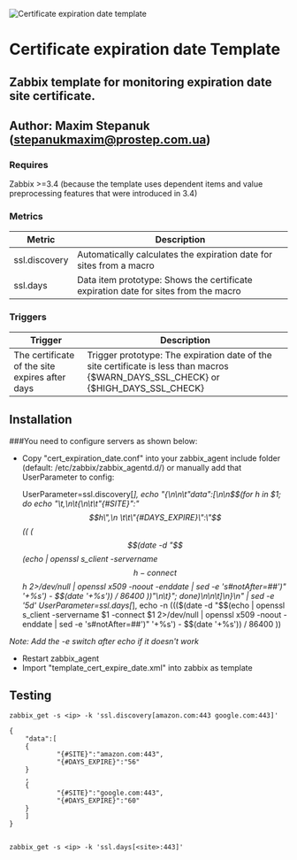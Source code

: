 
![Certificate expiration date template](https://upload.wikimedia.org/wikipedia/commons/b/bf/Zabbix_logo.png "Certificate expiration date template")

# Certificate expiration date Template

## Zabbix template for monitoring expiration date site certificate.

## Author: Maxim Stepanuk (stepanukmaxim@prostep.com.ua)

### Requires

Zabbix >=3.4 (because the template uses dependent items and value preprocessing features that were introduced in 3.4)

### Metrics
| Metric             | Description                                                                         |
|--------------------|-------------------------------------------------------------------------------------|
| ssl.discovery      | Automatically calculates the expiration date for sites from a macro                 |
| ssl.days           | Data item prototype: Shows the certificate expiration date for sites from the macro | 


### Triggers
| Trigger                                        | Description                                                                                                                         |
|------------------------------------------------|-------------------------------------------------------------------------------------------------------------------------------------|
| The certificate of the site expires after days | Trigger prototype: The expiration date of the site certificate is less than macros {$WARN_DAYS_SSL_CHECK} or {$HIGH_DAYS_SSL_CHECK} |


## Installation

###You need to configure servers as shown below:
- Copy "cert_expiration_date.conf" into your zabbix_agent include folder (default: /etc/zabbix/zabbix_agentd.d/) or manually add that UserParameter to config:


    UserParameter=ssl.discovery[*], echo "{\n\n\t\"data\":[\n\n$$(for h in $1; do echo "\t,\n\t{\n\t\t\"{#SITE}\":\"$$h\",\n \t\t\"{#DAYS_EXPIRE}\":\"$$(( ($$(date -d "$$(echo | openssl s_client -servername $$h -connect $$h 2>/dev/null | openssl x509 -noout -enddate | sed -e 's#notAfter=##')" '+%s') - $$(date '+%s')) / 86400 ))\"\n\t}"; done)\n\n\t]\n}\n" | sed -e '5d'
    UserParameter=ssl.days[*], echo -n $(( ($$(date -d "$$(echo | openssl s_client -servername $1 -connect $1 2>/dev/null | openssl x509 -noout -enddate | sed -e 's#notAfter=##')" '+%s') - $$(date '+%s')) / 86400 ))


*Note: Add the -e switch after echo if it doesn't work*

- Restart zabbix_agent
- Import "template_cert_expire_date.xml" into zabbix as template

## Testing

    zabbix_get -s <ip> -k 'ssl.discovery[amazon.com:443 google.com:443]'

    {
        "data":[
        {
                "{#SITE}":"amazon.com:443",
                "{#DAYS_EXPIRE}":"56"
        }
        ,
        {
                "{#SITE}":"google.com:443",
                "{#DAYS_EXPIRE}":"60"
        }
        ]
    }


    zabbix_get -s <ip> -k 'ssl.days[<site>:443]'